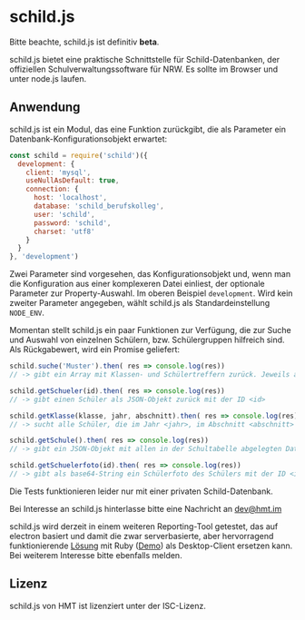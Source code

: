 # schild.js

Bitte beachte, schild.js ist definitiv **beta**.

schild.js bietet eine praktische Schnittstelle für Schild-Datenbanken, der offiziellen Schulverwaltungssoftware für NRW. Es sollte im Browser und unter node.js laufen.

## Anwendung
schild.js ist ein Modul, das eine Funktion zurückgibt, die als Parameter ein Datenbank-Konfigurationsobjekt erwartet:

```javascript
const schild = require('schild')({
  development: {
    client: 'mysql',
    useNullAsDefault: true,
    connection: {
      host: 'localhost',
      database: 'schild_berufskolleg',
      user: 'schild',
      password: 'schild',
      charset: 'utf8'
    }
  }
}, 'development')
```

Zwei Parameter sind vorgesehen, das Konfigurationsobjekt und, wenn man die Konfiguration aus einer komplexeren Datei einliest, der optionale Parameter zur Property-Auswahl. Im oberen Beispiel `development`. Wird kein zweiter Parameter angegeben, wählt schild.js als Standardeinstellung `NODE_ENV`.

Momentan stellt schild.js ein paar Funktionen zur Verfügung, die zur Suche und Auswahl von einzelnen Schülern, bzw. Schülergruppen hilfreich sind. Als Rückgabewert, wird ein Promise geliefert:

```javascript
schild.suche('Muster').then( res => console.log(res))
// -> gibt ein Array mit Klassen- und Schülertreffern zurück. Jeweils als JSON

schild.getSchueler(id).then( res => console.log(res))
// -> gibt einen Schüler als JSON-Objekt zurück mit der ID <id>

schild.getKlasse(klasse, jahr, abschnitt).then( res => console.log(res))
// -> sucht alle Schüler, die im Jahr <jahr>, im Abschnitt <abschnitt> in Klasse <klasse> waren/sind

schild.getSchule().then( res => console.log(res))
// -> gibt ein JSON-Objekt mit allen in der Schultabelle abgelegten Daten zurück

schild.getSchuelerfoto(id).then( res => console.log(res))
// -> gibt als base64-String ein Schülerfoto des Schülers mit der ID <id> zurück
```

Die Tests funktionieren leider nur mit einer privaten Schild-Datenbank.

Bei Interesse an schild.js hinterlasse bitte eine Nachricht an dev@hmt.im

schild.js wird derzeit in einem weiteren Reporting-Tool getestet, das auf electron basiert und damit die zwar serverbasierte, aber hervorragend funktionierende [Lösung](https://github.com/hmt/sahib) mit Ruby ([Demo](https://sahib.hmt.im/)) als Desktop-Client ersetzen kann. Bei weiterem Interesse bitte ebenfalls melden.

## Lizenz
schild.js von HMT ist lizenziert unter der ISC-Lizenz.
